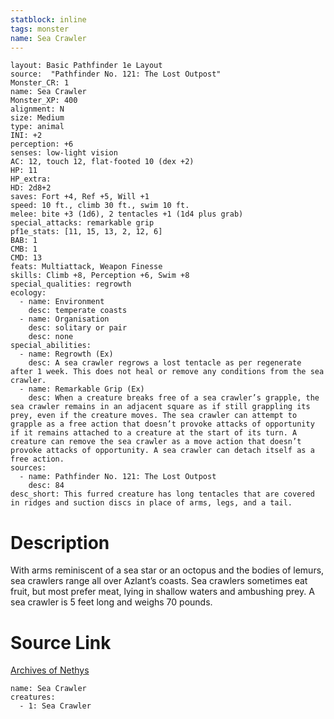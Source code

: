 ```yaml
---
statblock: inline
tags: monster
name: Sea Crawler
---
```

```statblock
layout: Basic Pathfinder 1e Layout
source:  "Pathfinder No. 121: The Lost Outpost"
Monster_CR: 1
name: Sea Crawler
Monster_XP: 400
alignment: N
size: Medium
type: animal
INI: +2
perception: +6
senses: low-light vision
AC: 12, touch 12, flat-footed 10 (dex +2)
HP: 11
HP_extra: 
HD: 2d8+2
saves: Fort +4, Ref +5, Will +1
speed: 10 ft., climb 30 ft., swim 10 ft.
melee: bite +3 (1d6), 2 tentacles +1 (1d4 plus grab)
special_attacks: remarkable grip
pf1e_stats: [11, 15, 13, 2, 12, 6]
BAB: 1
CMB: 1
CMD: 13
feats: Multiattack, Weapon Finesse
skills: Climb +8, Perception +6, Swim +8
special_qualities: regrowth
ecology:
  - name: Environment
    desc: temperate coasts
  - name: Organisation
    desc: solitary or pair
    desc: none
special_abilities:
  - name: Regrowth (Ex)
    desc: A sea crawler regrows a lost tentacle as per regenerate after 1 week. This does not heal or remove any conditions from the sea crawler.
  - name: Remarkable Grip (Ex)
    desc: When a creature breaks free of a sea crawler’s grapple, the sea crawler remains in an adjacent square as if still grappling its prey, even if the creature moves. The sea crawler can attempt to grapple as a free action that doesn’t provoke attacks of opportunity if it remains attached to a creature at the start of its turn. A creature can remove the sea crawler as a move action that doesn’t provoke attacks of opportunity. A sea crawler can detach itself as a free action.
sources:
  - name: Pathfinder No. 121: The Lost Outpost
    desc: 84
desc_short: This furred creature has long tentacles that are covered in ridges and suction discs in place of arms, legs, and a tail.
```
# Description
With arms reminiscent of a sea star or an octopus and the bodies of lemurs, sea crawlers range all over Azlant’s coasts. Sea crawlers sometimes eat fruit, but most prefer meat, lying in shallow waters and ambushing prey. A sea crawler is 5 feet long and weighs 70 pounds.
# Source Link
[Archives of Nethys](https://aonprd.com/MonsterDisplay.aspx?ItemName=Sea%20Crawler)
```encounter-table
name: Sea Crawler
creatures:
  - 1: Sea Crawler
```
